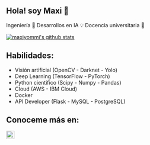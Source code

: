 ## Hola! soy Maxi 👋

Ingeniería 🔧 Desarrollos en IA 💡 Docencia universitaria 📢

[![maxiyommi's github stats](https://github-readme-stats.vercel.app/api?username=maxiyommi&count_private=true&include_all_commits=true&theme=radical)](https://google.com)

## Habilidades:

* Visión artificial (OpenCV - Darknet - Yolo)
* Deep Learning (TensorFlow - PyTorch)
* Python cientifico (Scipy - Numpy - Pandas)
* Cloud (AWS - IBM Cloud)
* Docker
* API Developer (Flask - MySQL - PostgreSQL)

## Conoceme más en:
[<img align="left" alt="codeSTACKr | LinkedIn" width="22px" src="https://cdn.jsdelivr.net/npm/simple-icons@v3/icons/linkedin.svg" />][linkedin]
<br/>

[linkedin]: https://www.linkedin.com/in/myommi

<!--
**maxiyommi/maxiyommi** is a ✨ _special_ ✨ repository because its `README.md` (this file) appears on your GitHub profile.

Here are some ideas to get you started:

- 🔭 I’m currently working on ...
- 🌱 I’m currently learning ...
- 👯 I’m looking to collaborate on ...
- 🤔 I’m looking for help with ...
- 💬 Ask me about ...
- 📫 How to reach me: ...
- 😄 Pronouns: ...
- ⚡ Fun fact: ...
-->

